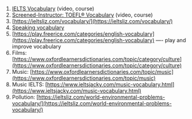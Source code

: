 1. [IELTS Vocabulary](https://www.youtube.com/playlist?list=PLGHMg8AQ02x1Lyp1a-RVCI2066ol64uhg) (video, course)
2. [Screened-Instructor: TOEFL® Vocabulary](https://www.classcentral.com/classroom/youtube-screened-instructor-toefl-vocabulary-46756) (video, course)
3. [https://ieltsliz.com/vocabulary/](https://ieltsliz.com/vocabulary/)
4. [Speaking vocabulary](http://ielts-up.com/speaking/ielts-vocabulary-speaking.html)
5. [https://play.freerice.com/categories/english-vocabulary](https://play.freerice.com/categories/english-vocabulary) —- play and improve vocabulary
6. Films: [https://www.oxfordlearnersdictionaries.com/topic/category/culture](https://www.oxfordlearnersdictionaries.com/topic/category/culture)
7. Music: [https://www.oxfordlearnersdictionaries.com/topic/music](https://www.oxfordlearnersdictionaries.com/topic/music)
8. Music IELTS: [https://www.ieltsjacky.com/music-vocabulary.html](https://www.ieltsjacky.com/music-vocabulary.html)
9. Pollution: [https://ieltsliz.com/world-environmental-problems-vocabulary/](https://ieltsliz.com/world-environmental-problems-vocabulary/)
